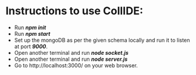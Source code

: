 # Instructions to use CollIDE:

* Run ***npm init***
* Run ***npm start*** 
* Set up the mongoDB as per the given schema locally and run it to listen at port ***9000***.
* Open another terminal and run ***node socket.js***
* Open another terminal and run ***node server.js***
* Go to http://localhost:3000/ on your web browser.
